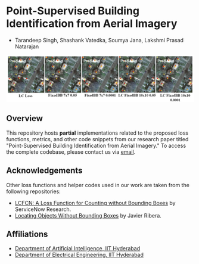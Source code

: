 # Point-Supervised Building Identification from Aerial Imagery
- Tarandeep Singh, Shashank Vatedka, Soumya Jana, Lakshmi Prasad Natarajan
  
<img src="images/inria_viz_drawio.png">

## Overview
This repository hosts **partial** implementations related to the proposed loss functions, metrics, and other code snippets from our research paper titled "Point-Supervised Building Identification from Aerial Imagery." To access the complete codebase, please contact us via [email](mailto:ai22mtech02004@iith.ac.in).

## Acknowledgements
Other loss functions and helper codes used in our work are taken from the following repositories:
- [LCFCN: A Loss Function for Counting without Bounding Boxes](https://github.com/ServiceNow/LCFCN) by ServiceNow Research.
- [Locating Objects Without Bounding Boxes](https://github.com/javiribera/locating-objects-without-bboxes) by Javier Ribera.

## Affiliations
 - [Department of Artificial Intelligence, IIT Hyderabad](https://ai.iith.ac.in/)
 - [Department of Electrical Engineering, IIT Hyderabad](https://ee.iith.ac.in/)






